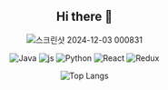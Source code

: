 <div align="center">
<h2>Hi there 👋</h2>
  
![스크린샷 2024-12-03 000831](https://github.com/user-attachments/assets/60d8c699-11df-4cb6-a8ae-dcadae62e741)

![Java](https://img.shields.io/badge/java-%23ED8B00.svg?style=for-the-badge&logo=openjdk&logoColor=white) ![js](https://img.shields.io/badge/JavaScript-F7DF1E?style=for-the-badge&logo=JavaScript&logoColor=white) ![Python](https://img.shields.io/badge/python-3670A0?style=for-the-badge&logo=python&logoColor=ffdd54) ![React](https://img.shields.io/badge/react-%2320232a.svg?style=for-the-badge&logo=react&logoColor=%2361DAFB) ![Redux](https://img.shields.io/badge/redux-%23593d88.svg?style=for-the-badge&logo=redux&logoColor=white)

![Top Langs](https://github-readme-stats.vercel.app/api/top-langs/?username=suki186&layout=compact)
</div>
